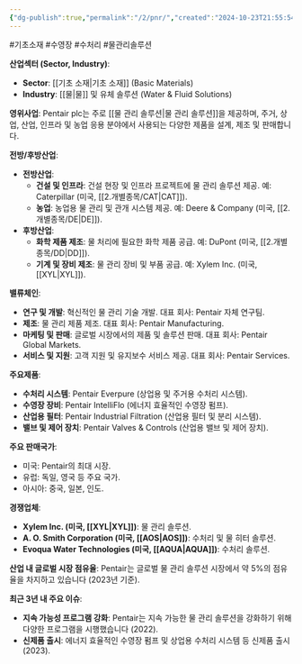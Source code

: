 ```yaml
---
{"dg-publish":true,"permalink":"/2/pnr/","created":"2024-10-23T21:55:54.365+09:00","updated":"2025-07-29T21:37:05.073+09:00"}
---
```


#기초소재 #수영장 #수처리 #물관리솔루션


**산업섹터 (Sector, Industry)**:

- **Sector**: [[기초 소재\|기초 소재]] (Basic Materials)
- **Industry**: [[물\|물]] 및 유체 솔루션 (Water & Fluid Solutions)

**영위사업**: Pentair plc는 주로 [[물 관리 솔루션\|물 관리 솔루션]]을 제공하며, 주거, 상업, 산업, 인프라 및 농업 응용 분야에서 사용되는 다양한 제품을 설계, 제조 및 판매합니다.

**전방/후방산업**:

- **전방산업**:
    - **건설 및 인프라**: 건설 현장 및 인프라 프로젝트에 물 관리 솔루션 제공. 예: Caterpillar (미국, [[2.개별종목/CAT\|CAT]]).
    - **농업**: 농업용 물 관리 및 관개 시스템 제공. 예: Deere & Company (미국, [[2.개별종목/DE\|DE]]).
- **후방산업**:
    - **화학 제품 제조**: 물 처리에 필요한 화학 제품 공급. 예: DuPont (미국, [[2.개별종목/DD\|DD]]).
    - **기계 및 장비 제조**: 물 관리 장비 및 부품 공급. 예: Xylem Inc. (미국, [[XYL\|XYL]]).

**밸류체인**:

- **연구 및 개발**: 혁신적인 물 관리 기술 개발. 대표 회사: Pentair 자체 연구팀.
- **제조**: 물 관리 제품 제조. 대표 회사: Pentair Manufacturing.
- **마케팅 및 판매**: 글로벌 시장에서의 제품 및 솔루션 판매. 대표 회사: Pentair Global Markets.
- **서비스 및 지원**: 고객 지원 및 유지보수 서비스 제공. 대표 회사: Pentair Services.

**주요제품**:

- **수처리 시스템**: Pentair Everpure (상업용 및 주거용 수처리 시스템).
- **수영장 장비**: Pentair IntelliFlo (에너지 효율적인 수영장 펌프).
- **산업용 필터**: Pentair Industrial Filtration (산업용 필터 및 분리 시스템).
- **밸브 및 제어 장치**: Pentair Valves & Controls (산업용 밸브 및 제어 장치).

**주요 판매국가**:

- 미국: Pentair의 최대 시장.
- 유럽: 독일, 영국 등 주요 국가.
- 아시아: 중국, 일본, 인도.

**경쟁업체**:

- **Xylem Inc. (미국, [[XYL\|XYL]])**: 물 관리 솔루션.
- **A. O. Smith Corporation (미국, [[AOS\|AOS]])**: 수처리 및 물 히터 솔루션.
- **Evoqua Water Technologies (미국, [[AQUA\|AQUA]])**: 수처리 솔루션.

**산업 내 글로벌 시장 점유율**: Pentair는 글로벌 물 관리 솔루션 시장에서 약 5%의 점유율을 차지하고 있습니다 (2023년 기준).

**최근 3년 내 주요 이슈**:

- **지속 가능성 프로그램 강화**: Pentair는 지속 가능한 물 관리 솔루션을 강화하기 위해 다양한 프로그램을 시행했습니다 (2022).
- **신제품 출시**: 에너지 효율적인 수영장 펌프 및 상업용 수처리 시스템 등 신제품 출시 (2023).